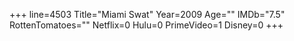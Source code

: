 +++
line=4503
Title="Miami Swat"
Year=2009
Age=""
IMDb="7.5"
RottenTomatoes=""
Netflix=0
Hulu=0
PrimeVideo=1
Disney=0
+++

